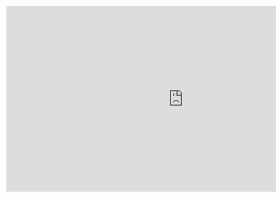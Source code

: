 <iframe width="960" height="505.2631578947368" data-original-width="2052" data-original-height="1080" src="https://www.thinglink.com/card/1499040484847255553" type="text/html" frameborder="0" webkitallowfullscreen mozallowfullscreen allowfullscreen scrolling="no"></iframe><script async src="//cdn.thinglink.me/jse/responsive.js"></script>
